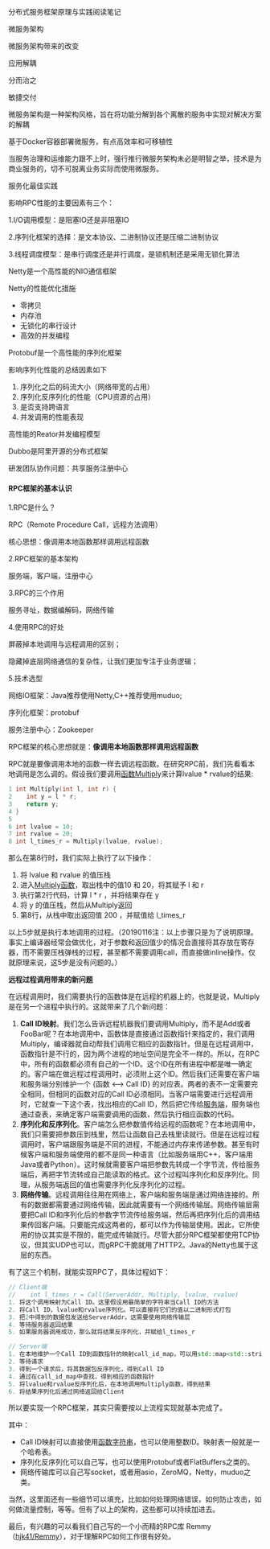 分布式服务框架原理与实践阅读笔记



微服务架构

微服务架构带来的改变

应用解耦

分而治之

敏捷交付

微服务架构是一种架构风格，旨在将功能分解到各个离散的服务中实现对解决方案的解耦

基于Docker容器部署微服务，有点高效率和可移植性

当服务治理和运维能力跟不上时，强行推行微服务架构未必是明智之举，技术是为商业服务的，切不可脱离业务实际而使用微服务。

服务化最佳实践

影响RPC性能的主要因素有三个：

1.I/O调用模型：是阻塞IO还是非阻塞IO

2.序列化框架的选择：是文本协议、二进制协议还是压缩二进制协议

3.线程调度模型：是串行调度还是并行调度，是锁机制还是采用无锁化算法



Netty是一个高性能的NIO通信框架

Netty的性能优化措施

- 零拷贝
- 内存池
- 无锁化的串行设计
- 高效的并发编程

Protobuf是一个高性能的序列化框架

影响序列化性能的总结因素如下

1. 序列化之后的码流大小（网络带宽的占用）
2. 序列化反序列化的性能（CPU资源的占用）
3. 是否支持跨语言
4. 并发调用的性能表现

高性能的Reator并发编程模型



Dubbo是阿里开源的分布式框架

研发团队协作问题：共享服务注册中心





#### RPC框架的基本认识

1.RPC是什么？

RPC（Remote Procedure Call，远程方法调用）

核心思想：像调用本地函数那样调用远程函数

2.RPC框架的基本架构

服务端，客户端，注册中心

3.RPC的三个作用

服务寻址，数据编解码，网络传输

4.使用RPC的好处

屏蔽掉本地调用与远程调用的区别；

隐藏掉底层网络通信的复杂性，让我们更加专注于业务逻辑；

5.技术选型

网络IO框架：Java推荐使用Netty,C++推荐使用muduo;

序列化框架：protobuf

服务注册中心：Zookeeper









RPC框架的核心思想就是：**像调用本地函数那样调用远程函数**

RPC就是要像调用本地的函数一样去调远程函数。在研究RPC前，我们先看看本地调用是怎么调的。假设我们要调用[函数Multipl](https://www.zhihu.com/search?q=函数Multipl&search_source=Entity&hybrid_search_source=Entity&hybrid_search_extra={"sourceType"%3A"answer"%2C"sourceId"%3A221638079})y来计算lvalue * rvalue的结果:

```cpp
1 int Multiply(int l, int r) {
2    int y = l * r;
3    return y;
4 }
5 
6 int lvalue = 10;
7 int rvalue = 20;
8 int l_times_r = Multiply(lvalue, rvalue);
```

那么在第8行时，我们实际上执行了以下操作：

1. 将 lvalue 和 rvalue 的值压栈
2. 进入[Multiply函数](https://www.zhihu.com/search?q=Multiply函数&search_source=Entity&hybrid_search_source=Entity&hybrid_search_extra={"sourceType"%3A"answer"%2C"sourceId"%3A221638079})，取出栈中的值10 和 20，将其赋予 l 和 r
3. 执行第2行代码，计算 l * r ，并将结果存在 y
4. 将 y 的值压栈，然后从Multiply返回
5. 第8行，从栈中取出返回值 200 ，并赋值给 l_times_r

以上5步就是执行本地调用的过程。（20190116注：以上步骤只是为了说明原理。事实上编译器经常会做优化，对于参数和返回值少的情况会直接将其存放在寄存器，而不需要压栈弹栈的过程，甚至都不需要调用call，而直接做inline操作。仅就原理来说，这5步是没有问题的。）



**远程过程调用带来的新问题**

在远程调用时，我们需要执行的函数体是在远程的机器上的，也就是说，Multiply是在另一个进程中执行的。这就带来了几个新问题：

1. **Call ID映射**。我们怎么告诉远程机器我们要调用Multiply，而不是Add或者FooBar呢？在本地调用中，函数体是直接通过函数指针来指定的，我们调用Multiply，编译器就自动帮我们调用它相应的函数指针。但是在远程调用中，函数指针是不行的，因为两个进程的地址空间是完全不一样的。所以，在RPC中，所有的函数都必须有自己的一个ID。这个ID在所有进程中都是唯一确定的。客户端在做远程过程调用时，必须附上这个ID。然后我们还需要在客户端和服务端分别维护一个 {函数 <--> Call ID} 的对应表。两者的表不一定需要完全相同，但相同的函数对应的Call ID必须相同。当客户端需要进行远程调用时，它就查一下这个表，找出相应的Call ID，然后把它传给[服务端](https://www.zhihu.com/search?q=服务端&search_source=Entity&hybrid_search_source=Entity&hybrid_search_extra={"sourceType"%3A"answer"%2C"sourceId"%3A221638079})，服务端也通过查表，来确定客户端需要调用的函数，然后执行相应函数的代码。
2. **序列化和反序列化**。客户端怎么把参数值传给远程的函数呢？在本地调用中，我们只需要把参数压到栈里，然后让函数自己去栈里读就行。但是在远程过程调用时，客户端跟服务端是不同的进程，不能通过内存来传递参数。甚至有时候客户端和服务端使用的都不是同一种语言（比如服务端用C++，客户端用Java或者Python）。这时候就需要客户端把参数先转成一个字节流，传给服务端后，再把字节流转成自己能读取的格式。这个过程叫序列化和反序列化。同理，从服务端返回的值也需要序列化反序列化的过程。
3. **网络传输**。远程调用往往用在网络上，客户端和服务端是通过网络连接的。所有的数据都需要通过网络传输，因此就需要有一个网络传输层。网络传输层需要把Call ID和序列化后的参数字节流传给服务端，然后再把序列化后的调用结果传回客户端。只要能完成这两者的，都可以作为传输层使用。因此，它所使用的协议其实是不限的，能完成传输就行。尽管大部分RPC框架都使用TCP协议，但其实UDP也可以，而gRPC干脆就用了HTTP2。Java的Netty也属于这层的东西。

有了这三个机制，就能实现RPC了，具体过程如下：

```cpp
// Client端 
//    int l_times_r = Call(ServerAddr, Multiply, lvalue, rvalue)
1. 将这个调用映射为Call ID。这里假设用最简单的字符串当Call ID的方法
2. 将Call ID，lvalue和rvalue序列化。可以直接将它们的值以二进制形式打包
3. 把2中得到的数据包发送给ServerAddr，这需要使用网络传输层
4. 等待服务器返回结果
5. 如果服务器调用成功，那么就将结果反序列化，并赋给l_times_r

// Server端
1. 在本地维护一个Call ID到函数指针的映射call_id_map，可以用std::map<std::string, std::function<>>
2. 等待请求
3. 得到一个请求后，将其数据包反序列化，得到Call ID
4. 通过在call_id_map中查找，得到相应的函数指针
5. 将lvalue和rvalue反序列化后，在本地调用Multiply函数，得到结果
6. 将结果序列化后通过网络返回给Client
```

所以要实现一个RPC框架，其实只需要按以上流程实现就基本完成了。

其中：

- Call ID映射可以直接使用[函数字符串](https://www.zhihu.com/search?q=函数字符串&search_source=Entity&hybrid_search_source=Entity&hybrid_search_extra={"sourceType"%3A"answer"%2C"sourceId"%3A221638079})，也可以使用整数ID。映射表一般就是一个哈希表。
- 序列化反序列化可以自己写，也可以使用Protobuf或者FlatBuffers之类的。
- 网络传输库可以自己写socket，或者用asio，ZeroMQ，Netty，muduo之类。

当然，这里面还有一些细节可以填充，比如如何处理网络错误，如何防止攻击，如何做流量控制，等等。但有了以上的架构，这些都可以持续加进去。

最后，有兴趣的可以看我们自己写的一个小而精的RPC库 Remmy（[hjk41/Remmy](https://link.zhihu.com/?target=https%3A//github.com/hjk41/Remmy)），对于理解RPC如何工作很有好处。